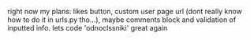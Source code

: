 right now my plans: likes button, custom user page url (dont really know how to do it in urls.py tho...), maybe comments block and validation of inputted info. lets code 'odnoclssniki' great again
